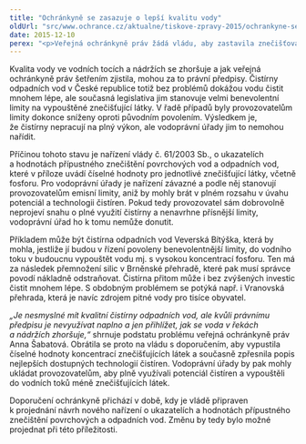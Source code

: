 ```yaml
---
title: "Ochránkyně se zasazuje o lepší kvalitu vody"
oldUrl: "src/www.ochrance.cz/aktualne/tiskove-zpravy-2015/ochrankyne-se-zasazuje-o-lepsi-kvalitu-vody"
date: 2015-12-10
perex: "<p>Veřejná ochránkyně práv žádá vládu, aby zastavila znečišťování vodních toků a nádrží. Máme sice kvalitní čistírny odpadních vod, ale kvůli právnímu předpisu úřady nemohou provozovatele nutit, aby do řek a nádrží vypouštěli méně znečišťujících látek.</p>"
---
```


<!-- imported from the old website -->

<p>Kvalita vody ve vodních tocích a nádržích se zhoršuje a jak veřejná ochránkyně práv šetřením zjistila, mohou za to právní předpisy. Čistírny odpadních vod v České republice totiž bez problémů dokážou vodu čistit mnohem lépe, ale současná legislativa jim stanovuje velmi benevolentní limity na vypouštěné znečišťující látky. V řadě případů byly provozovatelům limity dokonce sníženy oproti původním povolením. Výsledkem je, že čistírny nepracují na plný výkon, ale vodoprávní úřady jim to nemohou nařídit.</p> <p>Příčinou tohoto stavu je nařízení vlády č. 61/2003 Sb., o ukazatelích a hodnotách přípustného znečištění povrchových vod a odpadních vod, které v příloze uvádí číselné hodnoty pro jednotlivé znečišťující látky, včetně fosforu. Pro vodoprávní úřady je nařízení závazné a podle něj stanovují provozovatelům emisní limity, aniž by mohly brát v plném rozsahu v úvahu potenciál a technologii čistíren. Pokud tedy provozovatel sám dobrovolně neprojeví snahu o plné využití čistírny a nenavrhne přísnější limity, vodoprávní úřad ho k tomu nemůže donutit. </p> <p>Příkladem může být čistírna odpadních vod Veverská Bítýška, která by mohla, jestliže jí budou v řízení povoleny benevolentnější limity, do vodního toku v budoucnu vypouštět vodu mj. s vysokou koncentrací fosforu. Ten má za následek přemnožení silic v Brněnské přehradě, které pak musí správce povodí nákladně odstraňovat. Čistírna přitom může i bez zvýšených investic čistit mnohem lépe. S obdobným problémem se potýká např. i Vranovská přehrada, která je navíc zdrojem pitné vody pro tisíce obyvatel. </p> <p><i>„Je nesmyslné mít kvalitní čistírny odpadních vod, ale kvůli právnímu předpisu je nevyužívat naplno a jen přihlížet, jak se voda v řekách a nádržích zhoršuje,“</i> shrnuje podstatu problému veřejná ochránkyně práv Anna Šabatová. Obrátila se proto na vládu s doporučením, aby vypustila číselné hodnoty koncentrací znečišťujících látek a současně zpřesnila popis nejlepších dostupných technologií čistíren. Vodoprávní úřady by pak mohly ukládat provozovatelům, aby plně využívali potenciál čistíren a vypouštěli do vodních toků méně znečišťujících látek.</p> Doporučení ochránkyně přichází v době, kdy je vládě připraven k projednání návrh nového nařízení o ukazatelích a hodnotách přípustného znečištění povrchových a odpadních vod. Změnu by tedy bylo možné projednat při této příležitosti.
